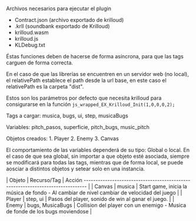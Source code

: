 <!-- 
Prueba Krilloud, plugin web
 -->

Archivos necesarios para ejecutar el plugin
 - Contract.json (archivo exportado de krilloud)
 - .krll (soundbank exportado de Krilloud)
 - krilloud.wasm
 - krilloud.js 
 - KLDebug.txt


 <!-- 
 Funciones: Create, init, load, mainloop
  -->

Éstas funciones deben de hacerse de forma asíncrona, para que las tags carguen de forma correcta. 

En el caso de que las librerías se encuentren en un servidor web (no local), el relativePath establece el path desde la url base, en este caso el relativePath es la carpeta "dist". 

Estos son los parámetros por defecto que necesita krilloud para consigurarse en la función `js_wrapped_EX_Krilloud_Init(1,0,0,0,2); `

<!-- 
Contexto del juego: 
 -->

Tags a cargar: musica, bugs, ui, step, musicaBugs

Variables: pitch_pasos, superficie, pitch_bugs, music_pitch

Objetos creados:
    1. Player
    2. Enemy
    3. Canvas

El comportamiento de las variables dependerá de su tipo: Global o local. 
En el caso de que sea global, sin importar a que objeto esté asociada, siempre se modificará para todas las tags, mientras que de forma local, se puede aosciar a distintos objetos y setear solo en una instancia.


<!-- 
Pruebas de funciones: uso
 -->

| Objeto |      Recurso/Tag      |  Acción  -------------------------------------------------------------------------------   | 
| Canvas |      musica           | Start game, inicia la música de fondo - Al cambiar de nivel cambiar de velocidad del juego |
| Player |      step, ui         | Pasos del player, sonido de win al ganar el juego.                                         |
| Enemy  |      bugs, MusicaBugs | Collision del player con un enemigo - Musica de fonde de los bugs moviendose               |  

